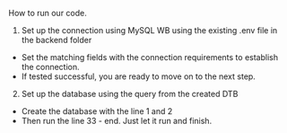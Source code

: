 How to run our code.
1. Set up the connection using MySQL WB using the existing .env file in the backend folder
- Set the matching fields with the connection requirements to establish the connection.
- If tested successful, you are ready to move on to the next step.
2. Set up the database using the query from the created DTB
- Create the database with the line 1 and 2
- Then run the line 33 - end. Just let it run and finish.